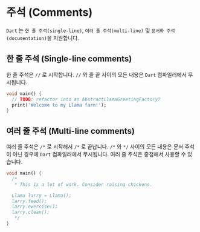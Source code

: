 # 주석 (Comments)
`Dart` 는 `한 줄 주석(single-line)`, `여러 줄 주석(multi-line)` 및 `문서화 주석(documentation)`을 지원합니다.

## 한 줄 주석 (Single-line comments)
한 줄 주석은 `//` 로 시작합니다. `//` 와 줄 끝 사이의 모든 내용은 `Dart` 컴파일러에서 무시됩니다.
```dart
void main() {
  // TODO: refactor into an AbstractLlamaGreetingFactory?
  print('Welcome to my Llama farm!');
}
```

## 여러 줄 주석 (Multi-line comments)
여러 줄 주석은 `/*` 로 시작해서 `/*` 로 끝납니다. `/*` 와 `*/` 사이의 모든 내용은 문서 주석이 아닌 경우에 `Dart` 컴파일러에서 무시됩니다. 여러 줄 주석은 중첩해서 사용할 수 있습니다.
```dart
void main() {
  /*
   * This is a lot of work. Consider raising chickens.

  Llama larry = Llama();
  larry.feed();
  larry.exercise();
  larry.clean();
   */
}
```
